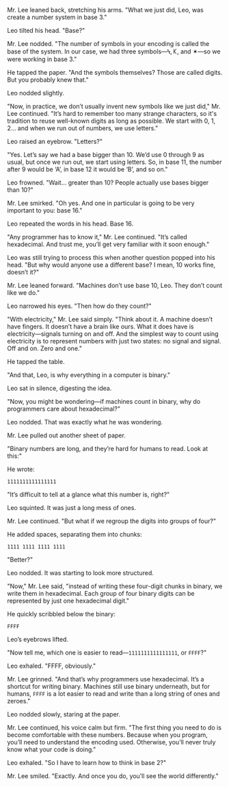 Mr. Lee leaned back, stretching his arms. "What we just did, Leo, was create a number system in base 3."  

Leo tilted his head. "Base?"  

Mr. Lee nodded. "The number of symbols in your encoding is called the base of the system. In our case, we had three symbols—Ϟ, 𐊋, and ✶—so we were working in base 3."  

He tapped the paper. "And the symbols themselves? Those are called digits. But you probably knew that."  

Leo nodded slightly.  

"Now, in practice, we don’t usually invent new symbols like we just did," Mr. Lee continued. "It’s hard to remember too many strange characters, so it's tradition to reuse well-known digits as long as possible. We start with 0, 1, 2… and when we run out of numbers, we use letters."  

Leo raised an eyebrow. "Letters?"  

"Yes. Let’s say we had a base bigger than 10. We’d use 0 through 9 as usual, but once we run out, we start using letters. So, in base 11, the number after 9 would be ‘A’, in base 12 it would be ‘B’, and so on."  

Leo frowned. "Wait… greater than 10? People actually use bases bigger than 10?"  

Mr. Lee smirked. "Oh yes. And one in particular is going to be very important to you: base 16."  

Leo repeated the words in his head. Base 16.  

"Any programmer has to know it," Mr. Lee continued. "It’s called hexadecimal. And trust me, you’ll get very familiar with it soon enough."  

Leo was still trying to process this when another question popped into his head. "But why would anyone use a different base? I mean, 10 works fine, doesn’t it?"  

Mr. Lee leaned forward. "Machines don’t use base 10, Leo. They don’t count like we do."  

Leo narrowed his eyes. "Then how do they count?"  

"With electricity," Mr. Lee said simply. "Think about it. A machine doesn’t have fingers. It doesn’t have a brain like ours. What it does have is electricity—signals turning on and off. And the simplest way to count using electricity is to represent numbers with just two states: no signal and signal. Off and on. Zero and one."  

He tapped the table.  

"And that, Leo, is why everything in a computer is binary."  

Leo sat in silence, digesting the idea.  

"Now, you might be wondering—if machines count in binary, why do programmers care about hexadecimal?"  

Leo nodded. That was exactly what he was wondering.  

Mr. Lee pulled out another sheet of paper.  

"Binary numbers are long, and they’re hard for humans to read. Look at this:"  

He wrote:  

`1111111111111111`  

"It’s difficult to tell at a glance what this number is, right?"  

Leo squinted. It was just a long mess of ones.  

Mr. Lee continued. "But what if we regroup the digits into groups of four?"  

He added spaces, separating them into chunks:  

`1111 1111 1111 1111`  

"Better?"  

Leo nodded. It was starting to look more structured.  

"Now," Mr. Lee said, "instead of writing these four-digit chunks in binary, we write them in hexadecimal. Each group of four binary digits can be represented by just one hexadecimal digit."  

He quickly scribbled below the binary:  

`FFFF`  

Leo’s eyebrows lifted.  

"Now tell me, which one is easier to read—`1111111111111111`, or `FFFF`?"  

Leo exhaled. "FFFF, obviously."  

Mr. Lee grinned. "And that’s why programmers use hexadecimal. It’s a shortcut for writing binary. Machines still use binary underneath, but for humans, `FFFF` is a lot easier to read and write than a long string of ones and zeroes."  

Leo nodded slowly, staring at the paper.  

Mr. Lee continued, his voice calm but firm. "The first thing you need to do is become comfortable with these numbers. Because when you program, you’ll need to understand the encoding used. Otherwise, you’ll never truly know what your code is doing."  

Leo exhaled. "So I have to learn how to think in base 2?"  

Mr. Lee smiled. "Exactly. And once you do, you’ll see the world differently."
